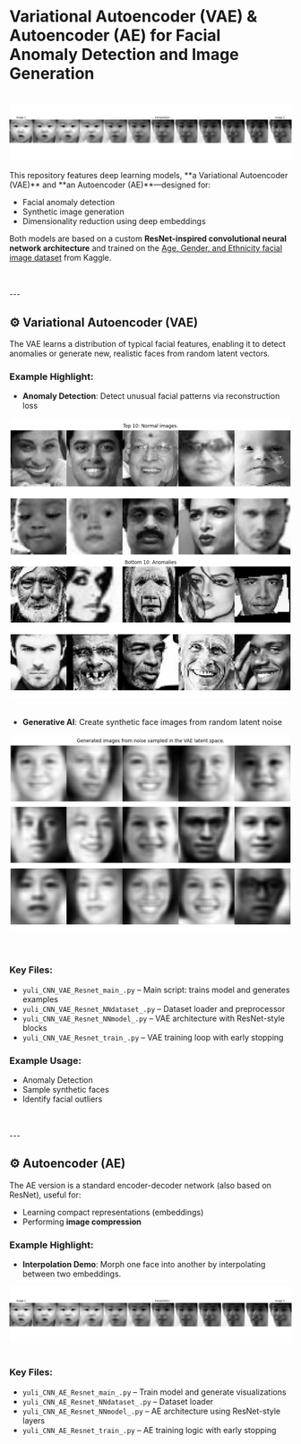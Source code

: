 # Variational Autoencoder (VAE) & Autoencoder (AE) for Facial Anomaly Detection and Image Generation
<br>
<div align="center">
<img src="demo_image/_AE_ResNet_embed2304_AE_img_interpolation_sample.png" width="700"/>
</div>
<br>
This repository features deep learning models, **a Variational Autoencoder (VAE)** and **an Autoencoder (AE)**—designed for:

- Facial anomaly detection  
- Synthetic image generation  
- Dimensionality reduction using deep embeddings

Both models are based on a custom **ResNet-inspired convolutional neural network architecture** and trained on the [Age, Gender, and Ethnicity facial image dataset](https://www.kaggle.com/datasets/nipunarora8/age-gender-and-ethnicity-face-data-csv) from Kaggle.

<br>
<br>
---

## ⚙️ Variational Autoencoder (VAE)

The VAE learns a distribution of typical facial features, enabling it to detect anomalies or generate new, realistic faces from random latent vectors. 

### Example Highlight:
- **Anomaly Detection**: Detect unusual facial patterns via reconstruction loss
<div align="center">
<img src="demo_image/VAE_anomaly_detection_samples.png" width="500"/>
</div>
<br>


- **Generative AI**: Create synthetic face images from random latent noise 
<div align="center">
<img src="demo_image/VAE_sample_from_latent_space.png" width="500"/>
</div>
<br>
<br>


### Key Files:
- `yuli_CNN_VAE_Resnet_main_.py` – Main script: trains model and generates examples  
- `yuli_CNN_VAE_Resnet_NNdataset_.py` – Dataset loader and preprocessor  
- `yuli_CNN_VAE_Resnet_NNmodel_.py` – VAE architecture with ResNet-style blocks
- `yuli_CNN_VAE_Resnet_train_.py` – VAE training loop with early stopping

### Example Usage:
- Anomaly Detection
- Sample synthetic faces
- Identify facial outliers

<br>
<br>
---

## ⚙️ Autoencoder (AE)

The AE version is a standard encoder-decoder network (also based on ResNet), useful for:

- Learning compact representations (embeddings)
- Performing **image compression**

### Example Highlight:
- **Interpolation Demo**: Morph one face into another by interpolating between two embeddings.
<div align="center">
<img src="demo_image/_AE_ResNet_embed2304_AE_img_interpolation_sample.png"/>
</div>
<br>


### Key Files:
- `yuli_CNN_AE_Resnet_main_.py` – Train model and generate visualizations  
- `yuli_CNN_AE_Resnet_NNdataset_.py` – Dataset loader  
- `yuli_CNN_AE_Resnet_NNmodel_.py` – AE architecture using ResNet-style layers  
- `yuli_CNN_AE_Resnet_train_.py` – AE training logic with early stopping
